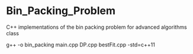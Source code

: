 # Bin_Packing_Problem
C++ implementations of the bin packing problem for advanced algorithms class

g++ -o bin_packing main.cpp DP.cpp bestFit.cpp -std=c++11
